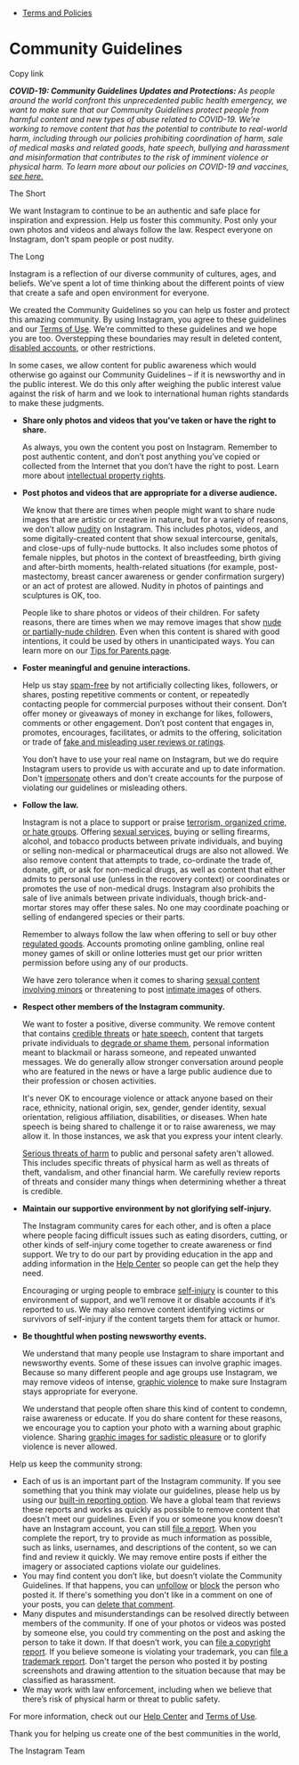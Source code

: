 *   [Terms and Policies](https://help.instagram.com/1417489251945243/?helpref=breadcrumb)

Community Guidelines
====================

Copy link

_**COVID-19: Community Guidelines Updates and Protections:** As people around the world confront this unprecedented public health emergency, we want to make sure that our Community Guidelines protect people from harmful content and new types of abuse related to COVID-19. We’re working to remove content that has the potential to contribute to real-world harm, including through our policies prohibiting coordination of harm, sale of medical masks and related goods, hate speech, bullying and harassment and misinformation that contributes to the risk of imminent violence or physical harm. To learn more about our policies on COVID-19 and vaccines, [see here.](https://help.instagram.com/697825587576762?helpref=faq_content)_

The Short

We want Instagram to continue to be an authentic and safe place for inspiration and expression. Help us foster this community. Post only your own photos and videos and always follow the law. Respect everyone on Instagram, don’t spam people or post nudity.

The Long

Instagram is a reflection of our diverse community of cultures, ages, and beliefs. We’ve spent a lot of time thinking about the different points of view that create a safe and open environment for everyone.

We created the Community Guidelines so you can help us foster and protect this amazing community. By using Instagram, you agree to these guidelines and our [Terms of Use](https://www.instagram.com/legal/terms). We’re committed to these guidelines and we hope you are too. Overstepping these boundaries may result in deleted content, [disabled accounts](https://help.instagram.com/366993040048856?helpref=faq_content), or other restrictions.

In some cases, we allow content for public awareness which would otherwise go against our Community Guidelines – if it is newsworthy and in the public interest. We do this only after weighing the public interest value against the risk of harm and we look to international human rights standards to make these judgments.

*   **Share only photos and videos that you’ve taken or have the right to share.**
    
    As always, you own the content you post on Instagram. Remember to post authentic content, and don’t post anything you’ve copied or collected from the Internet that you don’t have the right to post. Learn more about [intellectual property rights](https://help.instagram.com/126382350847838?helpref=faq_content).
    
*   **Post photos and videos that are appropriate for a diverse audience.**
    
    We know that there are times when people might want to share nude images that are artistic or creative in nature, but for a variety of reasons, we don’t allow [nudity](https://l.instagram.com/?u=https%3A%2F%2Fwww.facebook.com%2Fcommunitystandards%2Fadult_nudity_sexual_activity&e=AT2DUVGpCDLgPx0X3MpEGn5KCUKSWgpgRRxrWgNwiW2YklzuWR7zU0lpwo4cWF7pso072sfz3bPnl2BfpOyZSYusAGpEhYRdqZ-fo0LT_gZpOfrwXnbDYZf8D2vKATFG1yLwAEOvfS3VvPTNf5KB6Kt7Ye6v4pNngSAcGw) on Instagram. This includes photos, videos, and some digitally-created content that show sexual intercourse, genitals, and close-ups of fully-nude buttocks. It also includes some photos of female nipples, but photos in the context of breastfeeding, birth giving and after-birth moments, health-related situations (for example, post-mastectomy, breast cancer awareness or gender confirmation surgery) or an act of protest are allowed. Nudity in photos of paintings and sculptures is OK, too.
    
    People like to share photos or videos of their children. For safety reasons, there are times when we may remove images that show [nude or partially-nude children](https://l.instagram.com/?u=https%3A%2F%2Fwww.facebook.com%2Fcommunitystandards%2Fchild_nudity_sexual_exploitation&e=AT2DUVGpCDLgPx0X3MpEGn5KCUKSWgpgRRxrWgNwiW2YklzuWR7zU0lpwo4cWF7pso072sfz3bPnl2BfpOyZSYusAGpEhYRdqZ-fo0LT_gZpOfrwXnbDYZf8D2vKATFG1yLwAEOvfS3VvPTNf5KB6Kt7Ye6v4pNngSAcGw). Even when this content is shared with good intentions, it could be used by others in unanticipated ways. You can learn more on our [Tips for Parents page](https://help.instagram.com/154475974694511/?helpref=faq_content).
    
*   **Foster meaningful and genuine interactions.**
    
    Help us stay [spam-free](https://l.instagram.com/?u=https%3A%2F%2Fwww.facebook.com%2Fcommunitystandards%2Fspam&e=AT2DUVGpCDLgPx0X3MpEGn5KCUKSWgpgRRxrWgNwiW2YklzuWR7zU0lpwo4cWF7pso072sfz3bPnl2BfpOyZSYusAGpEhYRdqZ-fo0LT_gZpOfrwXnbDYZf8D2vKATFG1yLwAEOvfS3VvPTNf5KB6Kt7Ye6v4pNngSAcGw) by not artificially collecting likes, followers, or shares, posting repetitive comments or content, or repeatedly contacting people for commercial purposes without their consent. Don’t offer money or giveaways of money in exchange for likes, followers, comments or other engagement. Don’t post content that engages in, promotes, encourages, facilitates, or admits to the offering, solicitation or trade of [fake and misleading user reviews or ratings](https://l.instagram.com/?u=https%3A%2F%2Fwww.facebook.com%2Fcommunitystandards%2Ffraud_deception&e=AT2DUVGpCDLgPx0X3MpEGn5KCUKSWgpgRRxrWgNwiW2YklzuWR7zU0lpwo4cWF7pso072sfz3bPnl2BfpOyZSYusAGpEhYRdqZ-fo0LT_gZpOfrwXnbDYZf8D2vKATFG1yLwAEOvfS3VvPTNf5KB6Kt7Ye6v4pNngSAcGw).
    
    You don’t have to use your real name on Instagram, but we do require Instagram users to provide us with accurate and up to date information. Don't [impersonate](https://l.instagram.com/?u=https%3A%2F%2Fwww.facebook.com%2Fcommunitystandards%2Fmisrepresentation&e=AT2DUVGpCDLgPx0X3MpEGn5KCUKSWgpgRRxrWgNwiW2YklzuWR7zU0lpwo4cWF7pso072sfz3bPnl2BfpOyZSYusAGpEhYRdqZ-fo0LT_gZpOfrwXnbDYZf8D2vKATFG1yLwAEOvfS3VvPTNf5KB6Kt7Ye6v4pNngSAcGw) others and don't create accounts for the purpose of violating our guidelines or misleading others.
    
*   **Follow the law.**
    
    Instagram is not a place to support or praise [terrorism, organized crime, or hate groups](https://l.instagram.com/?u=https%3A%2F%2Fwww.facebook.com%2Fcommunitystandards%2Fdangerous_individuals_organizations&e=AT2DUVGpCDLgPx0X3MpEGn5KCUKSWgpgRRxrWgNwiW2YklzuWR7zU0lpwo4cWF7pso072sfz3bPnl2BfpOyZSYusAGpEhYRdqZ-fo0LT_gZpOfrwXnbDYZf8D2vKATFG1yLwAEOvfS3VvPTNf5KB6Kt7Ye6v4pNngSAcGw). Offering [sexual services](https://l.instagram.com/?u=https%3A%2F%2Fwww.facebook.com%2Fcommunitystandards%2Fsexual_solicitation&e=AT2DUVGpCDLgPx0X3MpEGn5KCUKSWgpgRRxrWgNwiW2YklzuWR7zU0lpwo4cWF7pso072sfz3bPnl2BfpOyZSYusAGpEhYRdqZ-fo0LT_gZpOfrwXnbDYZf8D2vKATFG1yLwAEOvfS3VvPTNf5KB6Kt7Ye6v4pNngSAcGw), buying or selling firearms, alcohol, and tobacco products between private individuals, and buying or selling non-medical or pharmaceutical drugs are also not allowed. We also remove content that attempts to trade, co-ordinate the trade of, donate, gift, or ask for non-medical drugs, as well as content that either admits to personal use (unless in the recovery context) or coordinates or promotes the use of non-medical drugs. Instagram also prohibits the sale of live animals between private individuals, though brick-and-mortar stores may offer these sales. No one may coordinate poaching or selling of endangered species or their parts.
    
    Remember to always follow the law when offering to sell or buy other [regulated goods](https://l.instagram.com/?u=https%3A%2F%2Fwww.facebook.com%2Fcommunitystandards%2Fregulated_goods&e=AT2DUVGpCDLgPx0X3MpEGn5KCUKSWgpgRRxrWgNwiW2YklzuWR7zU0lpwo4cWF7pso072sfz3bPnl2BfpOyZSYusAGpEhYRdqZ-fo0LT_gZpOfrwXnbDYZf8D2vKATFG1yLwAEOvfS3VvPTNf5KB6Kt7Ye6v4pNngSAcGw). Accounts promoting online gambling, online real money games of skill or online lotteries must get our prior written permission before using any of our products.
    
    We have zero tolerance when it comes to sharing [sexual content involving minors](https://l.instagram.com/?u=https%3A%2F%2Fwww.facebook.com%2Fcommunitystandards%2Fchild_nudity_sexual_exploitation&e=AT2DUVGpCDLgPx0X3MpEGn5KCUKSWgpgRRxrWgNwiW2YklzuWR7zU0lpwo4cWF7pso072sfz3bPnl2BfpOyZSYusAGpEhYRdqZ-fo0LT_gZpOfrwXnbDYZf8D2vKATFG1yLwAEOvfS3VvPTNf5KB6Kt7Ye6v4pNngSAcGw) or threatening to post [intimate images](https://l.instagram.com/?u=https%3A%2F%2Fwww.facebook.com%2Fcommunitystandards%2Fsexual_exploitation_adults&e=AT2DUVGpCDLgPx0X3MpEGn5KCUKSWgpgRRxrWgNwiW2YklzuWR7zU0lpwo4cWF7pso072sfz3bPnl2BfpOyZSYusAGpEhYRdqZ-fo0LT_gZpOfrwXnbDYZf8D2vKATFG1yLwAEOvfS3VvPTNf5KB6Kt7Ye6v4pNngSAcGw) of others.
    
*   **Respect other members of the Instagram community.**
    
    We want to foster a positive, diverse community. We remove content that contains [credible threats](https://l.instagram.com/?u=https%3A%2F%2Fwww.facebook.com%2Fcommunitystandards%2Fcredible_violence&e=AT2DUVGpCDLgPx0X3MpEGn5KCUKSWgpgRRxrWgNwiW2YklzuWR7zU0lpwo4cWF7pso072sfz3bPnl2BfpOyZSYusAGpEhYRdqZ-fo0LT_gZpOfrwXnbDYZf8D2vKATFG1yLwAEOvfS3VvPTNf5KB6Kt7Ye6v4pNngSAcGw) or [hate speech](https://l.instagram.com/?u=https%3A%2F%2Fwww.facebook.com%2Fcommunitystandards%2Fhate_speech&e=AT2DUVGpCDLgPx0X3MpEGn5KCUKSWgpgRRxrWgNwiW2YklzuWR7zU0lpwo4cWF7pso072sfz3bPnl2BfpOyZSYusAGpEhYRdqZ-fo0LT_gZpOfrwXnbDYZf8D2vKATFG1yLwAEOvfS3VvPTNf5KB6Kt7Ye6v4pNngSAcGw), content that targets private individuals to [degrade or shame them](https://l.instagram.com/?u=https%3A%2F%2Fwww.facebook.com%2Fcommunitystandards%2Fbullying&e=AT2DUVGpCDLgPx0X3MpEGn5KCUKSWgpgRRxrWgNwiW2YklzuWR7zU0lpwo4cWF7pso072sfz3bPnl2BfpOyZSYusAGpEhYRdqZ-fo0LT_gZpOfrwXnbDYZf8D2vKATFG1yLwAEOvfS3VvPTNf5KB6Kt7Ye6v4pNngSAcGw), personal information meant to blackmail or harass someone, and repeated unwanted messages. We do generally allow stronger conversation around people who are featured in the news or have a large public audience due to their profession or chosen activities.
    
    It's never OK to encourage violence or attack anyone based on their race, ethnicity, national origin, sex, gender, gender identity, sexual orientation, religious affiliation, disabilities, or diseases. When hate speech is being shared to challenge it or to raise awareness, we may allow it. In those instances, we ask that you express your intent clearly.
    
    [Serious threats of harm](https://l.instagram.com/?u=https%3A%2F%2Fwww.facebook.com%2Fcommunitystandards%2Fcredible_violence&e=AT2DUVGpCDLgPx0X3MpEGn5KCUKSWgpgRRxrWgNwiW2YklzuWR7zU0lpwo4cWF7pso072sfz3bPnl2BfpOyZSYusAGpEhYRdqZ-fo0LT_gZpOfrwXnbDYZf8D2vKATFG1yLwAEOvfS3VvPTNf5KB6Kt7Ye6v4pNngSAcGw) to public and personal safety aren't allowed. This includes specific threats of physical harm as well as threats of theft, vandalism, and other financial harm. We carefully review reports of threats and consider many things when determining whether a threat is credible.
    
*   **Maintain our supportive environment by not glorifying self-injury.**
    
    The Instagram community cares for each other, and is often a place where people facing difficult issues such as eating disorders, cutting, or other kinds of self-injury come together to create awareness or find support. We try to do our part by providing education in the app and adding information in the [Help Center](https://help.instagram.com/) so people can get the help they need.
    
    Encouraging or urging people to embrace [self-injury](https://l.instagram.com/?u=https%3A%2F%2Fwww.facebook.com%2Fcommunitystandards%2Fsuicide_self_injury_violence&e=AT2DUVGpCDLgPx0X3MpEGn5KCUKSWgpgRRxrWgNwiW2YklzuWR7zU0lpwo4cWF7pso072sfz3bPnl2BfpOyZSYusAGpEhYRdqZ-fo0LT_gZpOfrwXnbDYZf8D2vKATFG1yLwAEOvfS3VvPTNf5KB6Kt7Ye6v4pNngSAcGw) is counter to this environment of support, and we’ll remove it or disable accounts if it’s reported to us. We may also remove content identifying victims or survivors of self-injury if the content targets them for attack or humor.
    
*   **Be thoughtful when posting newsworthy events.**
    
    We understand that many people use Instagram to share important and newsworthy events. Some of these issues can involve graphic images. Because so many different people and age groups use Instagram, we may remove videos of intense, [graphic violence](https://l.instagram.com/?u=https%3A%2F%2Fwww.facebook.com%2Fcommunitystandards%2Fgraphic_violence&e=AT2DUVGpCDLgPx0X3MpEGn5KCUKSWgpgRRxrWgNwiW2YklzuWR7zU0lpwo4cWF7pso072sfz3bPnl2BfpOyZSYusAGpEhYRdqZ-fo0LT_gZpOfrwXnbDYZf8D2vKATFG1yLwAEOvfS3VvPTNf5KB6Kt7Ye6v4pNngSAcGw) to make sure Instagram stays appropriate for everyone.
    
    We understand that people often share this kind of content to condemn, raise awareness or educate. If you do share content for these reasons, we encourage you to caption your photo with a warning about graphic violence. Sharing [graphic images for sadistic pleasure](https://l.instagram.com/?u=https%3A%2F%2Fwww.facebook.com%2Fcommunitystandards%2Fcruel_insensitive&e=AT2DUVGpCDLgPx0X3MpEGn5KCUKSWgpgRRxrWgNwiW2YklzuWR7zU0lpwo4cWF7pso072sfz3bPnl2BfpOyZSYusAGpEhYRdqZ-fo0LT_gZpOfrwXnbDYZf8D2vKATFG1yLwAEOvfS3VvPTNf5KB6Kt7Ye6v4pNngSAcGw) or to glorify violence is never allowed.
    

Help us keep the community strong:

*   Each of us is an important part of the Instagram community. If you see something that you think may violate our guidelines, please help us by using our [built-in reporting option](https://help.instagram.com/165828726894770?helpref=faq_content). We have a global team that reviews these reports and works as quickly as possible to remove content that doesn’t meet our guidelines. Even if you or someone you know doesn’t have an Instagram account, you can still [file a report](https://help.instagram.com/contact/383679321740945). When you complete the report, try to provide as much information as possible, such as links, usernames, and descriptions of the content, so we can find and review it quickly. We may remove entire posts if either the imagery or associated captions violate our guidelines.
*   You may find content you don’t like, but doesn’t violate the Community Guidelines. If that happens, you can [unfollow](https://help.instagram.com/286340048138725?helpref=faq_content) or [block](https://help.instagram.com/426700567389543/?helpref=faq_content) the person who posted it. If there's something you don't like in a comment on one of your posts, you can [delete that comment](https://help.instagram.com/289098941190483?helpref=faq_content).
*   Many disputes and misunderstandings can be resolved directly between members of the community. If one of your photos or videos was posted by someone else, you could try commenting on the post and asking the person to take it down. If that doesn’t work, you can [file a copyright report](https://help.instagram.com/126382350847838?helpref=faq_content). If you believe someone is violating your trademark, you can [file a trademark report](https://help.instagram.com/222826637847963?helpref=faq_content). Don't target the person who posted it by posting screenshots and drawing attention to the situation because that may be classified as harassment.
*   We may work with law enforcement, including when we believe that there’s risk of physical harm or threat to public safety.

For more information, check out our [Help Center](https://help.instagram.com/) and [Terms of Use](https://l.instagram.com/?u=http%3A%2F%2Finstagram.com%2Flegal%2Fterms%2F%23&e=AT2DUVGpCDLgPx0X3MpEGn5KCUKSWgpgRRxrWgNwiW2YklzuWR7zU0lpwo4cWF7pso072sfz3bPnl2BfpOyZSYusAGpEhYRdqZ-fo0LT_gZpOfrwXnbDYZf8D2vKATFG1yLwAEOvfS3VvPTNf5KB6Kt7Ye6v4pNngSAcGw).

Thank you for helping us create one of the best communities in the world,

The Instagram Team